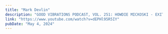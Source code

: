 ```yaml
---
title: "Mark Devlin"
description: "GOOD VIBRATIONS PODCAST, VOL. 251: HOWDIE MICKOSKI - EXITING THE CAVE"
link: "https://www.youtube.com/watch?v=dEPHl95R5IY"
pubDate: "May 4, 2024"
---
```

